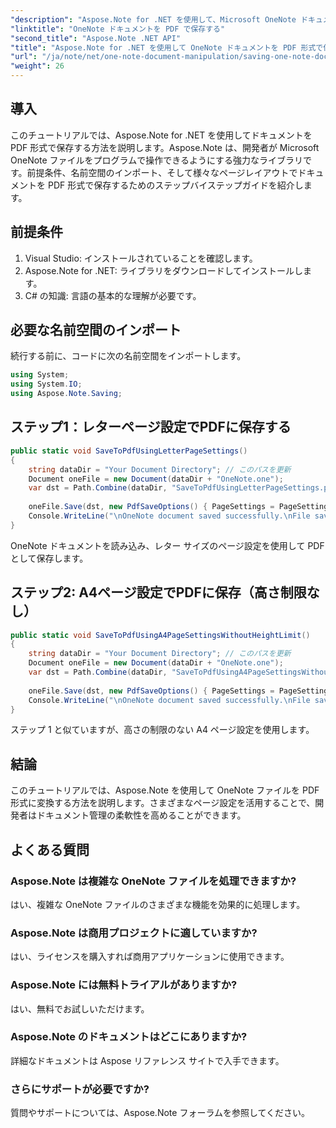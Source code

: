 ```yaml
---
"description": "Aspose.Note for .NET を使用して、Microsoft OneNote ドキュメントを PDF ファイルとして効率的に保存する方法を学びましょう。このガイドでは、必要な前提条件を詳しく説明し、役立つ FAQ も提供しています。"
"linktitle": "OneNote ドキュメントを PDF で保存する"
"second_title": "Aspose.Note .NET API"
"title": "Aspose.Note for .NET を使用して OneNote ドキュメントを PDF 形式で保存する"
"url": "/ja/note/net/one-note-document-manipulation/saving-one-note-document-pdf/"
"weight": 26
---
```


## 導入

このチュートリアルでは、Aspose.Note for .NET を使用してドキュメントを PDF 形式で保存する方法を説明します。Aspose.Note は、開発者が Microsoft OneNote ファイルをプログラムで操作できるようにする強力なライブラリです。前提条件、名前空間のインポート、そして様々なページレイアウトでドキュメントを PDF 形式で保存するためのステップバイステップガイドを紹介します。

## 前提条件
1. Visual Studio: インストールされていることを確認します。
2. Aspose.Note for .NET: ライブラリをダウンロードしてインストールします。
3. C# の知識: 言語の基本的な理解が必要です。

## 必要な名前空間のインポート
続行する前に、コードに次の名前空間をインポートします。

```csharp
using System;
using System.IO;
using Aspose.Note.Saving;
```

## ステップ1：レターページ設定でPDFに保存する
```csharp
public static void SaveToPdfUsingLetterPageSettings()
{
    string dataDir = "Your Document Directory"; // このパスを更新
    Document oneFile = new Document(dataDir + "OneNote.one");
    var dst = Path.Combine(dataDir, "SaveToPdfUsingLetterPageSettings.pdf");
    
    oneFile.Save(dst, new PdfSaveOptions() { PageSettings = PageSettings.Letter });
    Console.WriteLine("\nOneNote document saved successfully.\nFile saved at " + dst);
}
```
OneNote ドキュメントを読み込み、レター サイズのページ設定を使用して PDF として保存します。

## ステップ2: A4ページ設定でPDFに保存（高さ制限なし）
```csharp
public static void SaveToPdfUsingA4PageSettingsWithoutHeightLimit()
{
    string dataDir = "Your Document Directory"; // このパスを更新
    Document oneFile = new Document(dataDir + "OneNote.one");
    var dst = Path.Combine(dataDir, "SaveToPdfUsingA4PageSettingsWithoutHeightLimit.pdf");
    
    oneFile.Save(dst, new PdfSaveOptions() { PageSettings = PageSettings.A4NoHeightLimit });
    Console.WriteLine("\nOneNote document saved successfully.\nFile saved at " + dst);
}
```
ステップ 1 と似ていますが、高さの制限のない A4 ページ設定を使用します。

## 結論
このチュートリアルでは、Aspose.Note を使用して OneNote ファイルを PDF 形式に変換する方法を説明します。さまざまなページ設定を活用することで、開発者はドキュメント管理の柔軟性を高めることができます。

## よくある質問
### Aspose.Note は複雑な OneNote ファイルを処理できますか?
はい、複雑な OneNote ファイルのさまざまな機能を効果的に処理します。

### Aspose.Note は商用プロジェクトに適していますか?
はい、ライセンスを購入すれば商用アプリケーションに使用できます。

### Aspose.Note には無料トライアルがありますか?
はい、無料でお試しいただけます。

### Aspose.Note のドキュメントはどこにありますか?
詳細なドキュメントは Aspose リファレンス サイトで入手できます。

### さらにサポートが必要ですか?
質問やサポートについては、Aspose.Note フォーラムを参照してください。